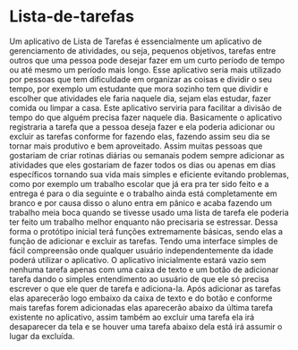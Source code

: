 # Lista-de-tarefas
Um aplicativo de Lista de Tarefas é essencialmente um aplicativo de gerenciamento de atividades, ou seja, pequenos objetivos, tarefas entre outros que uma pessoa pode desejar fazer em um curto período de tempo ou até mesmo um período mais longo. Esse aplicativo seria mais utilizado por pessoas que tem dificuldade em organizar as coisas e dividir o seu tempo, por exemplo um estudante que mora sozinho tem que dividir e escolher que atividades ele faria naquele dia, sejam elas estudar, fazer comida ou limpar a casa.
Este aplicativo serviria para facilitar a divisão de tempo do que alguém precisa fazer naquele dia. Basicamente o aplicativo registraria a tarefa que a pessoa deseja fazer e ela poderia adicionar ou excluir as tarefas conforme for fazendo elas, fazendo assim seu dia se tornar mais produtivo e bem aproveitado. Assim muitas pessoas que gostariam de criar rotinas diárias ou semanais podem sempre adicionar as atividades que eles gostariam de fazer todos os dias ou apenas em dias específicos tornando sua vida mais simples e eficiente evitando problemas, como por exemplo um trabalho escolar que já era pra ter sido feito e a entrega é para o dia seguinte e o trabalho ainda está completamente em branco e por causa disso o aluno entra em pânico e acaba fazendo um trabalho meia boca quando se tivesse usado uma lista de tarefa ele poderia ter feito um trabalho melhor enquanto não precisaria se estressar.
Dessa forma o protótipo inicial terá funções extremamente básicas, sendo elas a função de adicionar e excluir as tarefas. Tendo uma interface simples de fácil compreensão onde qualquer usuário independentemente da idade poderá utilizar o aplicativo. O aplicativo inicialmente estará vazio sem nenhuma tarefa apenas com uma caixa de texto e um botão de adicionar tarefa dando o simples entendimento ao usuário de que ele só precisa escrever o que ele quer de tarefa e adiciona-la. Após adicionar as tarefas elas aparecerão logo embaixo da caixa de texto e do botão e conforme mais tarefas forem adicionadas elas aparecerão abaixo da última tarefa existente no aplicativo, assim também ao excluir uma tarefa ela irá desaparecer da tela e se houver uma tarefa abaixo dela está irá assumir o lugar da excluída.

